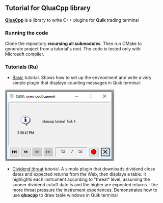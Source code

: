 ## Tutorial for QluaCpp library ##

[**QluaCpp**](https://github.com/elelel/qluacpp) is a library to write C++ plugins for **Quik** trading terminal

### Running the code ###
Clone the repository **recursing all submodules**. Then run CMake to generate project from a tutorial's root. The code is tested only with Microsoft compiler.

### Tutorials (Ru) ###

 - [Basic](basic_tutorial) tutorial. Shows how to set up the environment and write a very simple plugin that displays counting messages in Quik terminal:
 
 ![Message screenshot](basic_tutorial/doc/message_screenshot.png)
 
 - [Dividend threat](dividend_threat) tutorial. A simple plugin that downloads dividend close dates and expected returns from the Web, then displays a table. It highlights each instrument according to "threat" level, assuming the sooner dividend cutoff date is and the higher are expected returns - the more threat pressure the instrument experiences. Demonstrates how to use **qluacpp** to draw table windows in Quik terminal
 
